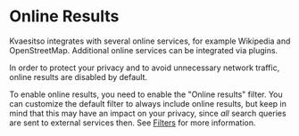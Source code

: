 # Online Results

Kvaesitso integrates with several online services, for example Wikipedia and OpenStreetMap.
Additional online services can be integrated via plugins.

In order to protect your privacy and to avoid unnecessary network traffic, online results are
disabled by default.

To enable online results, you need to enable the "Online results" filter.
You can customize the default filter to always include online results, but keep in mind that this
may have an impact on your privacy, since *all* search queries are sent to external services then.
See [Filters](filters) for more information. 